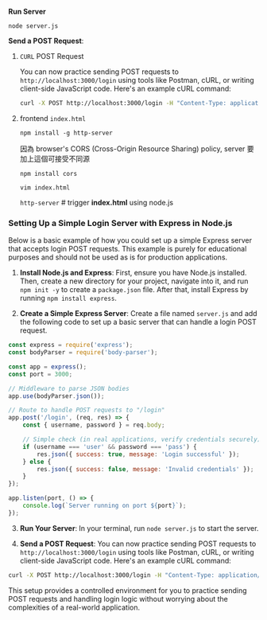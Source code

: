 **Run Server**

`node server.js`


**Send a POST Request**: 
1. `CURL` POST Request

    You can now practice sending POST requests to `http://localhost:3000/login` using tools like Postman, cURL, or writing client-side JavaScript code. Here's an example cURL command:

    ```bash
    curl -X POST http://localhost:3000/login -H "Content-Type: application/json" -d '{"username": "user", "password": "pass"}'
    ```

2. frontend `index.html`

    `npm install -g http-server` 

    因為 browser's CORS (Cross-Origin Resource Sharing) policy, server 要加上這個可接受不同源

    `npm install cors`

    `vim index.html`

    `http-server`    # trigger **index.html** using node.js






### Setting Up a Simple Login Server with Express in Node.js

Below is a basic example of how you could set up a simple Express server that accepts login POST requests. This example is purely for educational purposes and should not be used as is for production applications.

1. **Install Node.js and Express**: First, ensure you have Node.js installed. Then, create a new directory for your project, navigate into it, and run `npm init -y` to create a `package.json` file. After that, install Express by running `npm install express`.

2. **Create a Simple Express Server**: Create a file named `server.js` and add the following code to set up a basic server that can handle a login POST request.

```javascript
const express = require('express');
const bodyParser = require('body-parser');

const app = express();
const port = 3000;

// Middleware to parse JSON bodies
app.use(bodyParser.json());

// Route to handle POST requests to "/login"
app.post('/login', (req, res) => {
    const { username, password } = req.body;

    // Simple check (in real applications, verify credentials securely)
    if (username === 'user' && password === 'pass') {
        res.json({ success: true, message: 'Login successful' });
    } else {
        res.json({ success: false, message: 'Invalid credentials' });
    }
});

app.listen(port, () => {
    console.log(`Server running on port ${port}`);
});
```

3. **Run Your Server**: In your terminal, run `node server.js` to start the server.

4. **Send a POST Request**: You can now practice sending POST requests to `http://localhost:3000/login` using tools like Postman, cURL, or writing client-side JavaScript code. Here's an example cURL command:

```bash
curl -X POST http://localhost:3000/login -H "Content-Type: application/json" -d '{"username": "user", "password": "pass"}'
```

This setup provides a controlled environment for you to practice sending POST requests and handling login logic without worrying about the complexities of a real-world application.